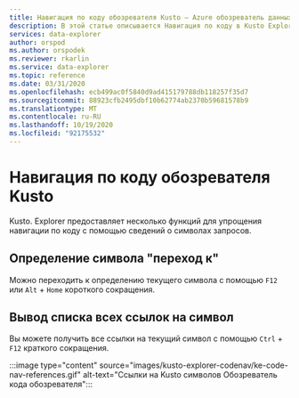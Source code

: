 ```yaml
---
title: Навигация по коду обозревателя Kusto — Azure обозреватель данных | Документация Майкрософт
description: В этой статье описывается Навигация по коду в Kusto Explorer в Azure обозреватель данных.
services: data-explorer
author: orspod
ms.author: orspodek
ms.reviewer: rkarlin
ms.service: data-explorer
ms.topic: reference
ms.date: 03/31/2020
ms.openlocfilehash: ecb499ac0f5840d9ad415179788db118257f35d7
ms.sourcegitcommit: 88923cfb2495dbf10b62774ab2370b59681578b9
ms.translationtype: MT
ms.contentlocale: ru-RU
ms.lasthandoff: 10/19/2020
ms.locfileid: "92175532"
---
```

# <a name="kusto-explorer-code-navigation"></a>Навигация по коду обозревателя Kusto

Kusto. Explorer предоставляет несколько функций для упрощения навигации по коду с помощью сведений о символах запросов.

## <a name="go-to-symbol-definition"></a>Определение символа "переход к"

Можно переходить к определению текущего символа с помощью `F12` или `Alt` + `Home` короткого сокращения.

## <a name="list-all-references-of-a-symbol"></a>Вывод списка всех ссылок на символ

Вы можете получить все ссылки на текущий символ с помощью `Ctrl` + `F12` краткого сокращения.

:::image type="content" source="images/kusto-explorer-codenav/ke-code-nav-references.gif" alt-text="Ссылки на Kusto символов Обозреватель кода обозревателя":::